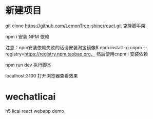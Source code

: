 # 新建项目
git clone https://github.com/LemonTree-shine/react.git   克隆脚手架

npm i    安装 NPM 依赖

注意：npm安装依赖失败的话请安装淘宝镜像$ npm install -g cnpm --registry=https://registry.npm.taobao.org，
然后使用cnpm i 安装依赖

npm run dev  执行脚本

localhost:3100  打开浏览器查看效果

# wechatlicai
h5 licai react webapp demo


